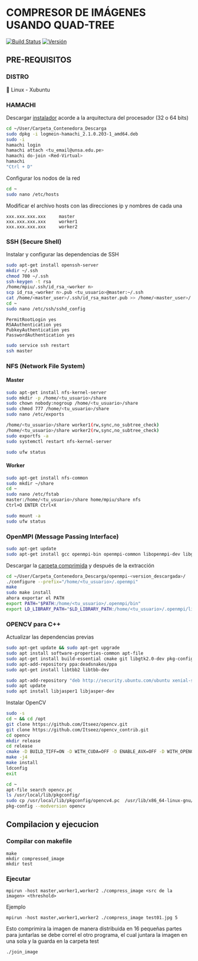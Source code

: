 # COMPRESOR DE IMÁGENES USANDO QUAD-TREE
[![Build Status](https://badgen.net/badge/build/passing/green)](https://github.com/erick-GeGe/CompressImage)
[![Versión](https://badgen.net/badge/version/0.9.1/blue)](https://github.com/erick-GeGe/CompressImage)
## PRE-REQUISITOS
### DISTRO
🔵 Linux - Xubuntu
### HAMACHI
  Descargar [instalador](https://www.vpn.net/linux) acorde a la arquitectura del procesador (32 o 64 bits)
  ```bash
cd ~/User/Carpeta_Contenedora_Descarga
sudo dpkg -i logmein-hamachi_2.1.0.203-1_amd64.deb
sudo -i
hamachi login
hamachi attach <tu_email@unsa.edu.pe>
hamachi do-join <Red-Virtual>
hamachi
"Ctrl + D"
  ```
  Configurar los nodos de la red
  ```bash
cd ~
sudo nano /etc/hosts
  ```
  Modificar el archivo hosts con las direcciones ip y nombres de cada una
  ```
  xxx.xxx.xxx.xxx     master
  xxx.xxx.xxx.xxx     worker1
  xxx.xxx.xxx.xxx     worker2
  ```
### SSH (Secure Shell)
Instalar y configurar las dependencias de SSH
```bash
sudo apt-get install openssh-server
mkdir ~/.ssh
chmod 700 ~/.ssh
ssh-keygen -t rsa
/home/mpiu/.ssh/id_rsa_<worker n>
scp id_rsa_<worker n>.pub <tu_usuario>@master:~/.ssh
cat /home/<master_user>/.ssh/id_rsa_master.pub >> /home/<master_user>/.ssh/authorized_keys
cd ~
sudo nano /etc/ssh/sshd_config
```
```
PermitRootLogin yes
RSAAuthentication yes
PubkeyAuthentication yes
PasswordAuthentication yes
```
```bash
sudo service ssh restart
ssh master
```

### NFS (Network File System)
#### Master
```bash
sudo apt-get install nfs-kernel-server
sudo mkdir -p /home/<tu_usuario>/share
sudo chown nobody:nogroup /home/<tu_usuario>/share
sudo chmod 777 /home/<tu_usuario>/share
sudo nano /etc/exports

/home/<tu_usuario>/share worker1(rw,sync,no_subtree_check)
/home/<tu_usuario>/share worker2(rw,sync,no_subtree_check)
sudo exportfs -a
sudo systemctl restart nfs-kernel-server

sudo ufw status

```
#### Worker
```bash
sudo apt-get install nfs-common
sudo mkdir ~/share
cd ~
sudo nano /etc/fstab
master:/home/<tu_usuario>/share home/mpiu/share nfs
Ctrl+O ENTER Ctrl+X

sudo mount -a
sudo ufw status
```
### OpenMPI (Message Passing Interface)
```bash
sudo apt-get update
sudo apt-get install gcc openmpi-bin openmpi-common libopenmpi-dev libgtk2.0-dev 
```
Descargar la [carpeta comprimida](https://www.open-mpi.org/software/ompi/v4.1/) y después de la extracción
```bash
cd ~/User/Carpeta_Contenedora_Descarga/openmpi-<version_descargada>/
./configure --prefix="/home/<tu_usuario>/.openmpi"
make
sudo make install
ahora exportar el PATH
export PATH="$PATH:/home/<tu_usuario>/.openmpi/bin"
export LD_LIBRARY_PATH="$LD_LIBRARY_PATH:/home/<tu_usuario>/.openmpi/lib"
```
### OPENCV para C++
Actualizar las dependencias previas
```bash
sudo apt-get update && sudo apt-get upgrade
sudo apt install software-properties-common apt-file
sudo apt-get install build-essential cmake git libgtk2.0-dev pkg-config libavcodec-dev libavformat-dev libswscale-dev
sudo apt-add-repository ppa:deadsnakes/ppa
sudo apt-get install libtbb2 libtbb-dev

sudo apt-add-repository "deb http://security.ubuntu.com/ubuntu xenial-security main"
sudo apt update
sudo apt install libjasper1 libjasper-dev
```
Instalar OpenCV
```bash
sudo -s
cd ~ && cd /opt
git clone https://github.com/Itseez/opencv.git
git clone https://github.com/Itseez/opencv_contrib.git
cd opencv
mkdir release
cd release
cmake -D BUILD_TIFF=ON -D WITH_CUDA=OFF -D ENABLE_AVX=OFF -D WITH_OPENGL=OFF -D WITH_OPENCL=OFF -D WITH_IPP=OFF -D WITH_TBB=ON -D BUILD_TBB=ON -D WITH_EIGEN=OFF -D WITH_V4L=OFF -D WITH_VTK=OFF -D BUILD_TESTS=OFF -D BUILD_PERF_TESTS=OFF -D OPENCV_GENERATE_PKGCONFIG=ON -D CMAKE_BUILD_TYPE=RELEASE -D CMAKE_INSTALL_PREFIX=/usr/local -D OPENCV_EXTRA_MODULES_PATH=/opt/opencv_contrib/modules /opt/opencv/
make -j4
make install
ldconfig
exit

cd ~
apt-file search opencv.pc
ls /usr/local/lib/pkgconfig/
sudo cp /usr/local/lib/pkgconfig/opencv4.pc  /usr/lib/x86_64-linux-gnu/pkgconfig/opencv.pc
pkg-config --modversion opencv
```

## Compilacion y ejecucion
### Compilar con makefile
```
make
mkdir compressed_image
mkdir test
```
### Ejecutar 
```
mpirun -host master,worker1,worker2 ./compress_image <src de la imagen> <threshold>
```
Ejemplo
```
mpirun -host master,worker1,worker2 ./compress_image test01.jpg 5
```
Esto comprimira la imagen de manera distribuida en 16 pequeñas partes para juntarlas se debe correl el otro programa, el cual juntara la imagen en una sola y la guarda en la carpeta test
```
./join_image
```

